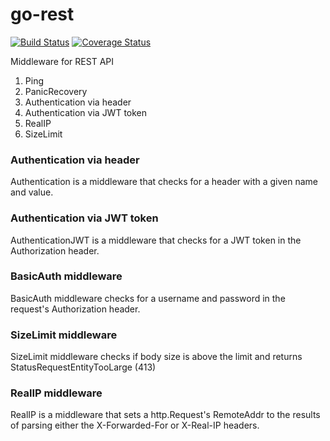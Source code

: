 # go-rest

[![Build Status](https://github.com/jtrw/go-rest/workflows/Build/badge.svg)](https://github.com/jtrw/go-rest/actions)
[![Coverage Status](https://coveralls.io/repos/github/jtrw/go-rest/badge.svg?branch=master)](https://coveralls.io/github/jtrw/go-rest?branch=master)

Middleware for REST API

1. Ping
2. PanicRecovery
3. Authentication via header
4. Authentication via JWT token
5. RealIP
6. SizeLimit

### Authentication via header

Authentication is a middleware that checks for a header with a given name and value.

### Authentication via JWT token

AuthenticationJWT is a middleware that checks for a JWT token in the Authorization header.

### BasicAuth middleware

BasicAuth middleware checks for a username and password in the request's Authorization header.

### SizeLimit middleware

SizeLimit middleware checks if body size is above the limit and returns StatusRequestEntityTooLarge (413)

### RealIP middleware

RealIP is a middleware that sets a http.Request's RemoteAddr to the results of parsing either the X-Forwarded-For or X-Real-IP headers.
